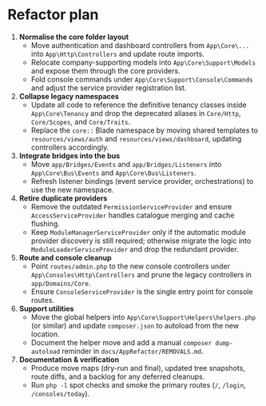# Refactor plan

1. **Normalise the core folder layout**
   - Move authentication and dashboard controllers from `App\Core\...` into `App\Http\Controllers` and update route imports.
   - Relocate company-supporting models into `App\Core\Support\Models` and expose them through the core providers.
   - Fold console commands under `App\Core\Support\Console\Commands` and adjust the service provider registration list.
2. **Collapse legacy namespaces**
   - Update all code to reference the definitive tenancy classes inside `App\Core\Tenancy` and drop the deprecated aliases in `Core/Http`, `Core/Scopes`, and `Core/Traits`.
   - Replace the `core::` Blade namespace by moving shared templates to `resources/views/auth` and `resources/views/dashboard`, updating controllers accordingly.
3. **Integrate bridges into the bus**
   - Move `app/Bridges/Events` and `app/Bridges/Listeners` into `App\Core\Bus\Events` and `App\Core\Bus\Listeners`.
   - Refresh listener bindings (event service provider, orchestrations) to use the new namespace.
4. **Retire duplicate providers**
   - Remove the outdated `PermissionServiceProvider` and ensure `AccessServiceProvider` handles catalogue merging and cache flushing.
   - Keep `ModuleManagerServiceProvider` only if the automatic module provider discovery is still required; otherwise migrate the logic into `ModuleLoaderServiceProvider` and drop the redundant provider.
5. **Route and console cleanup**
   - Point `routes/admin.php` to the new console controllers under `App\Consoles\Http\Controllers` and prune the legacy controllers in `app/Domains/Core`.
   - Ensure `ConsoleServiceProvider` is the single entry point for console routes.
6. **Support utilities**
   - Move the global helpers into `App\Core\Support\Helpers\helpers.php` (or similar) and update `composer.json` to autoload from the new location.
   - Document the helper move and add a manual `composer dump-autoload` reminder in `docs/AppRefactor/REMOVALS.md`.
7. **Documentation & verification**
   - Produce move maps (dry-run and final), updated tree snapshots, route diffs, and a backlog for any deferred cleanups.
   - Run `php -l` spot checks and smoke the primary routes (`/`, `/login`, `/consoles/today`).
